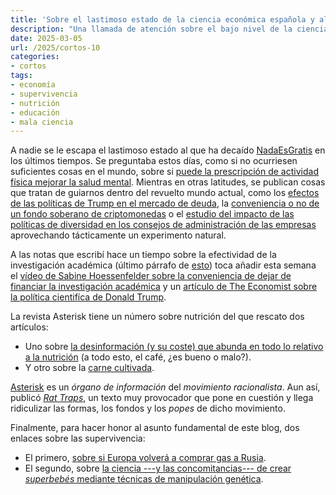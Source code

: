 ```yaml
---
title: 'Sobre el lastimoso estado de la ciencia económica española y algunos asuntos más'
description: "Una llamada de atención sobre el bajo nivel de la ciencia económica en España, junto con comentarios sobre algunas noticias más."
date: 2025-03-05
url: /2025/cortos-10
categories:
- cortos
tags:
- economía
- supervivencia
- nutrición
- educación
- mala ciencia
---
```


A nadie se le escapa el lastimoso estado al que ha decaído [NadaEsGratis](https://nadaesgratis.es/) en los últimos tiempos. Se preguntaba estos días, como si no ocurriesen suficientes cosas en el mundo, sobre si
[puede la prescripción de actividad física mejorar la salud mental](https://nadaesgratis.es/admin/puede-la-prescripcion-de-actividad-fisica-mejorar-la-salud-mental).
Mientras en otras latitudes, se publican cosas que tratan de guiarnos dentro del revuelto mundo actual, como los
[efectos de las políticas de Trump en el mercado de deuda](https://www.economist.com/finance-and-economics/2025/02/25/meet-trumps-fiercest-opponent-the-bond-market),
la [conveniencia o no de un fondo soberano de criptomonedas](https://www.kentclarkcenter.org/filterable-categories/on-global-markets/a-government-crypto-fund/)
o el [estudio del impacto de las políticas de diversidad en los consejos de administración de las empresas](https://marginalrevolution.com/marginalrevolution/2025/02/mandated-board-diversity-does-not-increase-firm-value.html)
aprovechando tácticamente un experimento natural.

A las notas que escribí hace un tiempo sobre la efectividad de la investigación académica (último párrafo de [esto](/2025/cortos-07)) toca añadir esta semana el
[vídeo de Sabine Hoessenfelder sobre la conveniencia de dejar de financiar la investigación académica](https://www.youtube.com/watch?v=htb_n7ok9AU)
y un [artículo de The Economist sobre la política cientifíca de Donald Trump](https://www.economist.com/science-and-technology/2025/02/19/how-the-trump-administration-wants-to-reshape-american-science).

La revista Asterisk tiene un número sobre nutrición del que rescato dos artículos:
- Uno sobre [la desinformación (y su coste) que abunda en todo lo relativo a la nutrición](https://asteriskmag.com/issues/02/read-this-not-that-the-hidden-cost-of-nutrition-misinformation) (a todo esto, el café, ¿es bueno o malo?).
- Y otro sobre la [carne cultivada](https://asteriskmag.com/issues/02/is-cultivated-meat-for-real).

[Asterisk](https://asteriskmag.com/) es un _órgano de información_ del _movimiento racionalista_. Aun así, publicó [_Rat Traps_](https://asteriskmag.com/issues/08/rat-traps), un texto muy provocador que pone en cuestión y llega ridiculizar las formas, los fondos y los _popes_ de dicho movimiento.

Finalmente, para hacer honor al asunto fundamental de este blog, dos enlaces sobre las supervivencia:
- El primero, [sobre si Europa volverá a comprar gas a Rusia](https://www.economist.com/finance-and-economics/2025/02/16/will-europe-return-to-putins-gas).
- El segundo, sobre [la ciencia ---y las concomitancias--- de crear _superbebés_ mediante técnicas de manipulación genética](https://www.lesswrong.com/posts/DfrSZaf3JC8vJdbZL/how-to-make-superbabies).

